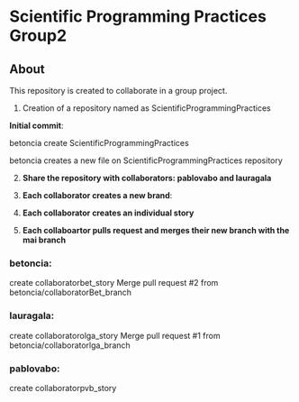 # Scientific Programming Practices Group2
## About
This repository is created to collaborate in a group project.
1. Creation of a repository named as ScientificProgrammingPractices

**Initial commit**: 

betoncia create ScientificProgrammingPractices

betoncia creates a new file on ScientificProgrammingPractices repository

2. **Share the repository with collaborators: pablovabo and lauragala**

3. **Each collaborator creates a new brand**:
4. **Each collaborator creates an individual story**
5. **Each collaboartor pulls request and merges their new branch with the mai branch**

### **betoncia**:
 create collaboratorbet_story
 Merge pull request #2 from betoncia/collaboratorBet_branch
 
 ### **lauragala**:
 create collaboratorolga_story
 Merge pull request #1 from betoncia/collaboratorlga_branch
 
 ### **pablovabo**:
 create collaboratorpvb_story
 
